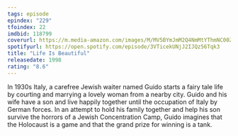 ```yaml
---
tags: episode
epindex: "229"
tfoindex: 22
imdbid: 118799
coverurl: https://m.media-amazon.com/images/M/MV5BYmJmM2Q4NmMtYThmNC00ZjRlLWEyZmItZTIwOTBlZDQ3NTQ1XkEyXkFqcGdeQXVyMTQxNzMzNDI@._V1_SX202_CR0,0,202,300_.jpg
spotifyurl: https://open.spotify.com/episode/3VTicekUNjJ2IJQz56Tqk3
title: "Life Is Beautiful"
releasedate: 1998
rating: "8.6"
---
```


In 1930s Italy, a carefree Jewish waiter named Guido starts a fairy tale life by courting and marrying a lovely woman from a nearby city. Guido and his wife have a son and live happily together until the occupation of Italy by German forces. In an attempt to hold his family together and help his son survive the horrors of a Jewish Concentration Camp, Guido imagines that the Holocaust is a game and that the grand prize for winning is a tank.